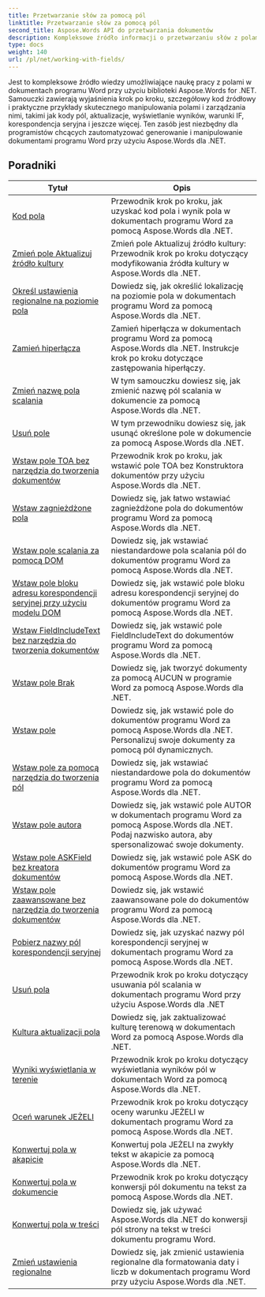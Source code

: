 ```yaml
---
title: Przetwarzanie słów za pomocą pól
linktitle: Przetwarzanie słów za pomocą pól
second_title: Aspose.Words API do przetwarzania dokumentów
description: Kompleksowe źródło informacji o przetwarzaniu słów z polami w dokumentach programu Word przy użyciu Aspose.Words dla .NET. Tutoriale, przykłady i szczegółowe wyjaśnienia.
type: docs
weight: 140
url: /pl/net/working-with-fields/
---
```

Jest to kompleksowe źródło wiedzy umożliwiające naukę pracy z polami w dokumentach programu Word przy użyciu biblioteki Aspose.Words for .NET. Samouczki zawierają wyjaśnienia krok po kroku, szczegółowy kod źródłowy i praktyczne przykłady skutecznego manipulowania polami i zarządzania nimi, takimi jak kody pól, aktualizacje, wyświetlanie wyników, warunki IF, korespondencja seryjna i jeszcze więcej. Ten zasób jest niezbędny dla programistów chcących zautomatyzować generowanie i manipulowanie dokumentami programu Word przy użyciu Aspose.Words dla .NET.

 ## Poradniki
| Tytuł | Opis |
| --- | --- |
| [Kod pola](./field-code/) | Przewodnik krok po kroku, jak uzyskać kod pola i wynik pola w dokumentach programu Word za pomocą Aspose.Words dla .NET. |
| [Zmień pole Aktualizuj źródło kultury](./change-field-update-culture-source/) | Zmień pole Aktualizuj źródło kultury: Przewodnik krok po kroku dotyczący modyfikowania źródła kultury w Aspose.Words dla .NET.|
| [Określ ustawienia regionalne na poziomie pola](./specify-locale-at-field-level/) | Dowiedz się, jak określić lokalizację na poziomie pola w dokumentach programu Word za pomocą Aspose.Words dla .NET. |
| [Zamień hiperłącza](./replace-hyperlinks/) | Zamień hiperłącza w dokumentach programu Word za pomocą Aspose.Words dla .NET. Instrukcje krok po kroku dotyczące zastępowania hiperłączy. |
| [Zmień nazwę pola scalania](./rename-merge-fields/) | W tym samouczku dowiesz się, jak zmienić nazwę pól scalania w dokumencie za pomocą Aspose.Words dla .NET. |
| [Usuń pole](./remove-field/) | W tym przewodniku dowiesz się, jak usunąć określone pole w dokumencie za pomocą Aspose.Words dla .NET. |
| [Wstaw pole TOA bez narzędzia do tworzenia dokumentów](./insert-toafield-without-document-builder/) | Przewodnik krok po kroku, jak wstawić pole TOA bez Konstruktora dokumentów przy użyciu Aspose.Words dla .NET. |
| [Wstaw zagnieżdżone pola](./insert-nested-fields/) | Dowiedz się, jak łatwo wstawiać zagnieżdżone pola do dokumentów programu Word za pomocą Aspose.Words dla .NET. |
| [Wstaw pole scalania za pomocą DOM](./insert-merge-field-using-dom/) | Dowiedz się, jak wstawiać niestandardowe pola scalania pól do dokumentów programu Word za pomocą Aspose.Words dla .NET. |
| [Wstaw pole bloku adresu korespondencji seryjnej przy użyciu modelu DOM](./insert-mail-merge-address-block-field-using-dom/) | Dowiedz się, jak wstawić pole bloku adresu korespondencji seryjnej do dokumentów programu Word za pomocą Aspose.Words dla .NET. |
| [Wstaw FieldIncludeText bez narzędzia do tworzenia dokumentów](./insert-field-include-text-without-document-builder/) | Dowiedz się, jak wstawić pole FieldIncludeText do dokumentów programu Word za pomocą Aspose.Words dla .NET. |
| [Wstaw pole Brak](./insert-field-none/) | Dowiedz się, jak tworzyć dokumenty za pomocą AUCUN w programie Word za pomocą Aspose.Words dla .NET. |
| [Wstaw pole](./insert-field/) | Dowiedz się, jak wstawić pole do dokumentów programu Word za pomocą Aspose.Words dla .NET. Personalizuj swoje dokumenty za pomocą pól dynamicznych. |
| [Wstaw pole za pomocą narzędzia do tworzenia pól](./insert-field-using-field-builder/) | Dowiedz się, jak wstawiać niestandardowe pola do dokumentów programu Word za pomocą Aspose.Words dla .NET. |
| [Wstaw pole autora](./insert-author-field/) | Dowiedz się, jak wstawić pole AUTOR w dokumentach programu Word za pomocą Aspose.Words dla .NET. Podaj nazwisko autora, aby spersonalizować swoje dokumenty. |
| [Wstaw pole ASKField bez kreatora dokumentów](./insert-askfield-with-out-document-builder/) | Dowiedz się, jak wstawić pole ASK do dokumentów programu Word za pomocą Aspose.Words dla .NET. |
| [Wstaw pole zaawansowane bez narzędzia do tworzenia dokumentów](./insert-advance-field-with-out-document-builder/) | Dowiedz się, jak wstawić zaawansowane pole do dokumentów programu Word za pomocą Aspose.Words dla .NET. |
| [Pobierz nazwy pól korespondencji seryjnej](./get-mail-merge-field-names/) | Dowiedz się, jak uzyskać nazwy pól korespondencji seryjnej w dokumentach programu Word za pomocą Aspose.Words dla .NET. |
| [Usuń pola](./delete-fields/) | Przewodnik krok po kroku dotyczący usuwania pól scalania w dokumentach programu Word przy użyciu Aspose.Words dla .NET |
| [Kultura aktualizacji pola](./field-update-culture/) | Dowiedz się, jak zaktualizować kulturę terenową w dokumentach Word za pomocą Aspose.Words dla .NET. |
| [Wyniki wyświetlania w terenie](./field-display-results/) | Przewodnik krok po kroku dotyczący wyświetlania wyników pól w dokumentach Word za pomocą Aspose.Words dla .NET. |
| [Oceń warunek JEŻELI](./evaluate-ifcondition/) | Przewodnik krok po kroku dotyczący oceny warunku JEŻELI w dokumentach programu Word za pomocą Aspose.Words dla .NET. |
| [Konwertuj pola w akapicie](./convert-fields-in-paragraph/) | Konwertuj pola JEŻELI na zwykły tekst w akapicie za pomocą Aspose.Words dla .NET. |
| [Konwertuj pola w dokumencie](./convert-fields-in-document/) | Przewodnik krok po kroku dotyczący konwersji pól dokumentu na tekst za pomocą Aspose.Words dla .NET. |
| [Konwertuj pola w treści](./convert-fields-in-body/) | Dowiedz się, jak używać Aspose.Words dla .NET do konwersji pól strony na tekst w treści dokumentu programu Word. |
| [Zmień ustawienia regionalne](./change-locale/) | Dowiedz się, jak zmienić ustawienia regionalne dla formatowania daty i liczb w dokumentach programu Word przy użyciu Aspose.Words dla .NET. |